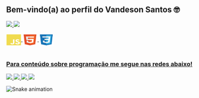 ## Bem-vindo(a) ao perfil do Vandeson Santos 🤓

 <div>
  <a href="https://github.com/vandesonsantos">
  <img height="150em" src="https://github-readme-stats.vercel.app/api?username=vandesonsantos&show_icons=true&theme=merko&include_all_commits=true&count_private=true"/>
  <img height="150em" src="https://github-readme-stats.vercel.app/api/top-langs/?username=vandesonsantos&layout=compact&langs_count=6&theme=tokyonight"/>
</div>
  
<div style="display: inline_block"><br>
  <img align="center" alt="Js" height="30" width="40" src="https://raw.githubusercontent.com/devicons/devicon/master/icons/javascript/javascript-plain.svg">
  <img align="center" alt="HTML" height="30" width="40" src="https://raw.githubusercontent.com/devicons/devicon/master/icons/html5/html5-original.svg">
  <img align="center" alt="CSS" height="30" width="40" src="https://raw.githubusercontent.com/devicons/devicon/master/icons/css3/css3-original.svg">
</div>
 
 <br>
 
  ### Para conteúdo sobre programação me segue nas redes abaixo!
 
<div> 
 
 <a 
     href="https://www.linkedin.com/in/vandeson-santos/">
     <img src="https://img.shields.io/badge/-LinkedIn-%230077B5?style=for-the-badge&logo=linkedin&logoColor=white" target="_blank">
 </a>
 <a 
     href="Vandeson Santos#1593" target="_blank">
     <img src="https://img.shields.io/badge/Discord-7289DA?style=for-the-badge&logo=discord&logoColor=white" target="_blank">
 </a>
 <a 
     href = "mailto:vandeson.eng.quimica@gmail.com">
     <img src="https://img.shields.io/badge/-Gmail-%23333?style=for-the-badge&logo=gmail&logoColor=white" target="_blank">
 </a> 
 <a
     href="https://www.youtube.com/channel/UCFTK677SA0JUHWoah-7tlRg/featured" target="_blank">
     <img src="https://img.shields.io/badge/YouTube-FF0000?style=for-the-badge&logo=youtube&logoColor=white" target="_blank">
 </a>
 
  ![Snake animation](https://github.com/vandesonsantos/vandesonsantos/blob/output/github-contribution-grid-snake.svg)
</div>
